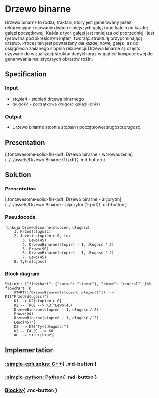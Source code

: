 # Drzewo binarne

Drzewo binarne to rodzaj fraktala, który jest generowany przez rekurencyjne rysowanie dwóch mniejszych gałęzi pod kątem od każdej gałęzi początkowej. Każda z tych gałęzi jest mniejsza od poprzedniej i jest rysowana pod określonym kątem, tworząc strukturę przypominającą drzewo. Proces ten jest powtarzany dla każdej nowej gałęzi, aż do osiągnięcia zadanego stopnia rekurencji. Drzewa binarne są często używane do wizualizacji struktur danych oraz w grafice komputerowej do generowania realistycznych obrazów roślin.

## Specification

### Input

* $stopień$ - stopień drzewa binarnego
* $długość$ - początkowa długość gałęzi (pnia)

### Output

* Drzewo binarne stopnia $stopień$ i początkowej długości $długość$.

## Presentation

[:fontawesome-solid-file-pdf: Drzewo binarne - wprowadzenie](../../assets/Drzewo Binarne (1).pdf){ .md-button }

## Solution

### Presentation

[:fontawesome-solid-file-pdf: Drzewo binarne - algorytm](../../assets/Drzewo Binarne - algorytm (1).pdf){ .md-button }

### Pseudocode

```
funkcja DrzewoBinarne(stopień, długość):
    1. Przód(długość)
    2. Jeżeli stopień > 0, to:
        3. Lewo(45)
        4. DrzewoBinarne(stopień - 1, długość / 2)
        5. Prawo(90)
        6. DrzewoBinarne(stopień - 1, długość / 2)
        7. Lewo(45)
    8. Tył(długość)
```

### Block diagram

```mermaid
%%{init: {"flowchart": {"curve": "linear"}, "theme": "neutral"} }%%
flowchart TD
	START(["DrzewoBinarne(stopień, długość)"]) --> K1["Przód(długość)"]
	K1 --> K2{stopień > 0}
	K2 -- TRUE --> K3["Lewo(45)
    DrzewoBinarne(stopień - 1, długość / 2)
    Prawo(90)
    DrzewoBinarne(stopień - 1, długość / 2)
    Lewo(45)"]
	K3 --> K8["Tył(długość)"]
	K2 -- FALSE --> K8
	K8 --> STOP([STOP])
```

## Implementation

### [:simple-cplusplus: C++](../../programming/c++/algorithms/fractals/binary-tree.md){ .md-button }

### [:simple-python: Python](../../programming/python/algorithms/fractals/binary-tree.md){ .md-button }

### [Blockly](../../programming/blockly/algorithms/fractals/binary-tree.md){ .md-button }
